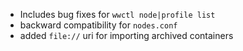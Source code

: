 * Includes bug fixes for `wwctl node|profile list`
* backward compatibility for `nodes.conf`
* added `file://` uri for importing archived containers
